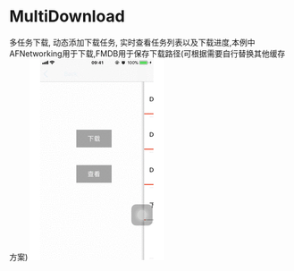 # MultiDownload
多任务下载, 动态添加下载任务, 实时查看任务列表以及下载进度,本例中AFNetworking用于下载,FMDB用于保存下载路径(可根据需要自行替换其他缓存方案)
![效果图](https://github.com/iBoCoding/MultiDownload/blob/master/example.gif)
